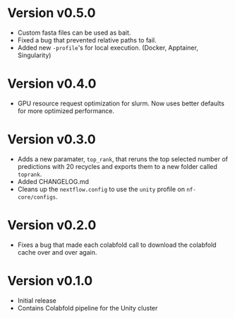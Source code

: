 # Version v0.5.0

- Custom fasta files can be used as bait.
- Fixed a bug that prevented relative paths to fail.
- Added new `-profile`'s for local execution. (Docker, Apptainer, Singularity)

# Version v0.4.0

- GPU resource request optimization for slurm. Now uses better defaults for more optimized performance.

# Version v0.3.0

- Adds a new paramater, `top_rank`, that reruns the top selected number of predictions with 20 recycles and exports them to a new folder called `toprank`.
- Added CHANGELOG.md
- Cleans up the `nextflow.config` to use the `unity` profile on `nf-core/configs`.

# Version v0.2.0

- Fixes a bug that made each colabfold call to download the colabfold cache over and over again.

# Version v0.1.0

- Initial release
- Contains Colabfold pipeline for the Unity cluster
